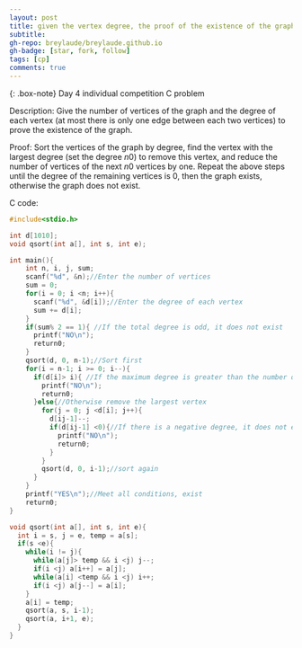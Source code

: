 ```yaml
---
layout: post
title: given the vertex degree, the proof of the existence of the graph
subtitle: 
gh-repo: breylaude/breylaude.github.io
gh-badge: [star, fork, follow]
tags: [cp]
comments: true
---
```


{: .box-note}
Day 4 individual competition C problem

Description: Give the number of vertices of the graph and the degree of each vertex (at most there is only one edge between each two vertices) to prove the existence of the graph.

Proof: Sort the vertices of the graph by degree, find the vertex with the largest degree (set the degree $n0$) to remove this vertex, and reduce the number of vertices of the next $n0$ vertices by one. Repeat the above steps until the degree of the remaining vertices is 0, then the graph exists, otherwise the graph does not exist.

C code:

```c
#include<stdio.h>

int d[1010];
void qsort(int a[], int s, int e);

int main(){
    int n, i, j, sum;
    scanf("%d", &n);//Enter the number of vertices
    sum = 0;
    for(i = 0; i <n; i++){
      scanf("%d", &d[i]);//Enter the degree of each vertex
      sum += d[i];
    }
    if(sum% 2 == 1){ //If the total degree is odd, it does not exist
      printf("NO\n");
      return0;
    }
    qsort(d, 0, n-1);//Sort first
    for(i = n-1; i >= 0; i--){
      if(d[i]> i){ //If the maximum degree is greater than the number of remaining vertices, it does not exist
        printf("NO\n");
        return0;
      }else{//Otherwise remove the largest vertex
        for(j = 0; j <d[i]; j++){
          d[ij-1]--;
          if(d[ij-1] <0){//If there is a negative degree, it does not exist
            printf("NO\n");
            return0;
          }
        }
        qsort(d, 0, i-1);//sort again
      }
    }
    printf("YES\n");//Meet all conditions, exist
    return0;
}

void qsort(int a[], int s, int e){
  int i = s, j = e, temp = a[s];
  if(s <e){
    while(i != j){
      while(a[j]> temp && i <j) j--;
      if(i <j) a[i++] = a[j];
      while(a[i] <temp && i <j) i++;
      if(i <j) a[j--] = a[i];
    }
    a[i] = temp;
    qsort(a, s, i-1);
    qsort(a, i+1, e);
  }
}
```

